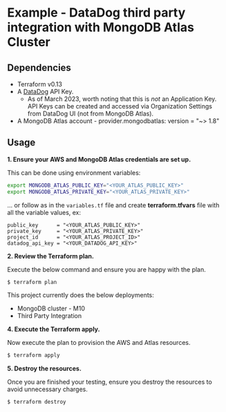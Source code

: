 # Example - DataDog third party integration with MongoDB Atlas Cluster

## Dependencies

* Terraform v0.13
* A [DataDog](https://www.datadoghq.com/) API Key.
    * As of March 2023, worth noting that this is *not* an Application Key. API Keys can be created and accessed via Organization Settings from DataDog UI (not from MongoDB Atlas).
* A MongoDB Atlas account - provider.mongodbatlas: version = "~> 1.8"

## Usage

**1\. Ensure your AWS and MongoDB Atlas credentials are set up.**

This can be done using environment variables:

```bash
export MONGODB_ATLAS_PUBLIC_KEY="<YOUR_ATLAS_PUBLIC_KEY>"
export MONGODB_ATLAS_PRIVATE_KEY="<YOUR_ATLAS_PRIVATE_KEY>"
```

... or follow as in the `variables.tf` file and create **terraform.tfvars** file with all the variable values, ex:
```
public_key      = "<YOUR_ATLAS_PUBLIC_KEY>"
private_key     = "<YOUR_ATLAS_PRIVATE_KEY>"
project_id      = "<YOUR_ATLAS_PROJECT_ID>"
datadog_api_key = "<YOUR_DATADOG_API_KEY>"
```

**2\. Review the Terraform plan.**

Execute the below command and ensure you are happy with the plan.

``` bash
$ terraform plan
```
This project currently does the below deployments:

- MongoDB cluster - M10
- Third Party Integration

**4\. Execute the Terraform apply.**

Now execute the plan to provision the AWS and Atlas resources.

``` bash
$ terraform apply
```

**5\. Destroy the resources.**

Once you are finished your testing, ensure you destroy the resources to avoid unnecessary charges.

``` bash
$ terraform destroy
```
